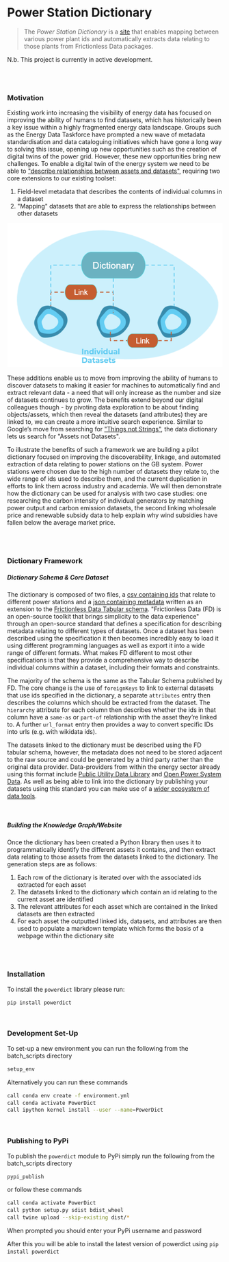 # Power Station Dictionary

> The *Power Station Dictionary* is a [site](https://osuked.github.io/Power-Station-Dictionary/) that enables mapping between various power plant ids and automatically extracts data relating to those plants from Frictionless Data packages.

N.b. This project is currently in active development.

<br>
<br>

### Motivation

Existing work into increasing the visibility of energy data has focused on improving the ability of humans to find datasets, which has historically been a key issue within a highly fragmented energy data landscape. Groups such as the Energy Data Taskforce have prompted a new wave of metadata standardisation and data cataloguing initiatives which have gone a long way to solving this issue, opening up new opportunities such as the creation of digital twins of the power grid. However, these new opportunities bring new challenges. To enable a digital twin of the energy system we need to be able to ["describe relationships between assets and datasets"](https://docs.google.com/document/d/1X8PIP4f0K2abKjyQiGJQaxdcflQ36GeATBfhJqFevxA), requiring two core extensions to our existing toolset:

1. Field-level metadata that describes the contents of individual columns in a dataset
2. "Mapping" datasets that are able to express the relationships between other datasets

![Dictionary Diagram](img/dictionary_diagram.png)

These additions enable us to move from improving the ability of humans to discover datasets to making it easier for machines to automatically find and extract relevant data - a need that will only increase as the number and size of datasets continues to grow. The benefits extend beyond our digital colleagues though - by pivoting data exploration to be about finding objects/assets, which then reveal the datasets (and attributes) they are linked to, we can create a more intuitive search experience. Similar to Google’s move from searching for ["Things not Strings"](https://blog.google/products/search/introducing-knowledge-graph-things-not/), the data dictionary lets us search for "Assets not Datasets".

To illustrate the benefits of such a framework we are building a pilot dictionary focused on improving the discoverability, linkage, and automated extraction of data relating to power stations on the GB system. Power stations were chosen due to the high number of datasets they relate to, the wide range of ids used to describe them, and the current duplication in efforts to link them across industry and academia. We will then demonstrate how the dictionary can be used for analysis with two case studies: one researching the carbon intensity of individual generators by matching power output and carbon emission datasets, the second linking wholesale price and renewable subsidy data to help explain why wind subsidies have fallen below the average market price.

<br>
<br>

### Dictionary Framework

##### Dictionary Schema & Core Dataset

The dictionary is composed of two files, a [csv containing ids](https://raw.githubusercontent.com/OSUKED/Power-Station-Dictionary/shiro/data/dictionary/ids.csv) that relate to different power stations and a [json containing metadata](https://raw.githubusercontent.com/OSUKED/Power-Station-Dictionary/shiro/data/dictionary/datapackage.json) written as an extension to the [Frictionless Data Tabular schema](https://specs.frictionlessdata.io/table-schema/). "Frictionless Data (FD) is an open-source toolkit that brings simplicity to the data experience" through an open-source standard that defines a specification for describing metadata relating to different types of datasets. Once a dataset has been described using the specification it then becomes incredibly easy to load it using different programming languages as well as export it into a wide range of different formats. What makes FD different to most other specifications is that they provide a comprehensive way to describe individual columns within a dataset, including their formats and constraints.

The majority of the schema is the same as the Tabular Schema published by FD. The core change is the use of `foreignKeys` to link to external datasets that use ids specified in the dictionary, a separate `attributes` entry then describes the columns which should be extracted from the dataset. The `hierarchy` attribute for each column then describes whether the ids in that column have a `same-as` or `part-of` relationship with the asset they’re linked to. A further `url_format` entry then provides a way to convert specific IDs into urls (e.g. with wikidata ids).

The datasets linked to the dictionary must be described using the FD tabular schema, however, the metadata does not need to be stored adjacent to the raw source and could be generated by a third party rather than the original data provider. Data-providers from within the energy sector already using this format include [Public Utility Data Library](https://catalyst.coop/pudl/) and [Open Power System Data](https://open-power-system-data.org/). As well as being able to link into the dictionary by publishing your datasets using this standard you can make use of a [wider ecosystem of data tools](https://frictionlessdata.io/software/).

<br>

##### Building the Knowledge Graph/Website

Once the dictionary has been created a Python library then uses it to programmatically identify the different assets it contains, and then extract data relating to those assets from the datasets linked to the dictionary. The generation steps are as follows:

1. Each row of the dictionary is iterated over with the associated ids extracted for each asset
2. The datasets linked to the dictionary which contain an id relating to the current asset are identified
3. The relevant attributes for each asset which are contained in the linked datasets are then extracted
4. For each asset the outputted linked ids, datasets, and attributes are then used to populate a markdown template which forms the basis of a webpage within the dictionary site


<br>
<br>

### Installation

To install the `powerdict` library please run:

```bash
pip install powerdict
```

<br>

### Development Set-Up

To set-up a new environment you can run the following from the batch_scripts directory

```bash
setup_env
```

Alternatively you can run these commands

```bash
call conda env create -f environment.yml
call conda activate PowerDict
call ipython kernel install --user --name=PowerDict
```

<br>

### Publishing to PyPi

To publish the `powerdict` module to PyPi simply run the following from the batch_scripts directory

```bash
pypi_publish
```

or follow these commands

```bash
call conda activate PowerDict
call python setup.py sdist bdist_wheel
call twine upload --skip-existing dist/*
```

When prompted you should enter your PyPi username and password

After this you will be able to install the latest version of powerdict using `pip install powerdict`

